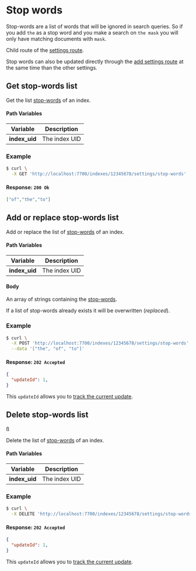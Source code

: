 # Stop words

Stop-words are a list of words that will be ignored in search queries. So if you add `the` as a stop word and you make a search on `the mask` you will only have matching documents with `mask`.

Child route of the [settings route](/references/settings.md).

Stop words can also be updated directly through the [add settings route](/references/settings.md#add-settings) at the same time than the other settings.

## Get stop-words list

<RouteHighlighter method="GET" route="/indexes/:index_uid/settings/stop-words" />

Get the list [stop-words](/guides/advanced_guides/stop_words.md) of an index.

#### Path Variables

| Variable          | Description           |
|-------------------|-----------------------|
| **index_uid**         | The index UID |

### Example

```bash
$ curl \
  -X GET 'http://localhost:7700/indexes/12345678/settings/stop-words'
```

#### Response: `200 Ok`

```json
["of","the","to"]
```

## Add or replace stop-words list

<RouteHighlighter method="POST" route="/indexes/:index_uid/settings/stop-words" />

Add or replace the list of [stop-words](/guides/advanced_guides/stop_words.md) of an index.

#### Path Variables

| Variable          | Description           |
|-------------------|-----------------------|
| **index_uid**         | The index UID |

#### Body

An array of strings containing the [stop-words](/guides/advanced_guides/stop_words.md).

If a list of stop-words already exists it will be overwritten (*replaced*).

### Example

```bash
$ curl \
  -X POST 'http://localhost:7700/indexes/12345678/settings/stop-words' \
  --data '["the", "of", "to"]'
```

#### Response: `202 Accepted`

```json
{
  "updateId": 1,
}
```
This `updateId` allows you to [track the current update](/references/updates.md).

## Delete stop-words list

<RouteHighlighter method="DELETE" route="/indexes/:index_uid/settings/stop-words" />ß

Delete the list of [stop-words](/guides/advanced_guides/stop_words.md) of an index.

#### Path Variables

| Variable          | Description           |
|-------------------|-----------------------|
| **index_uid**         | The index UID |

### Example

```bash
$ curl \
  -X DELETE 'http://localhost:7700/indexes/12345678/settings/stop-words' \
```

#### Response: `202 Accepted`

```json
{
  "updateId": 1,
}
```
This `updateId` allows you to [track the current update](/references/updates.md).
